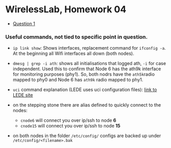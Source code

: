 # WirelessLab, Homework 04

* [Question 1](Question1.md)


### Useful commands, not tied to specific point in question.

* `ip link show`: Shows interfaces, replacement command for `ifconfig -a`. 
At the beginning all Wifi interfaces all down (both nodes). 

* `dmesg | grep -i ath`: shows all initialisations that logged ath, `-i` for case independent.
Used this to confirm that Node 6 has the ath9k interface for monitoring purposes (phy1). 
So, both nodrs have the `ath5k`radio mapped to phy0 and Node 6 has `ath9k` radio mapped to phy1. 

* `uci` command explanation (LEDE uses uci configuration files):  [link to LEDE site](https://wiki.lede-project.org/docs/user-guide/introduction_to_lede_configuration)

* on the stepping stone there are alias defined to quickly connect to the nodes:
	* `cnode6` will connect you over ip/ssh to node **6**
	* `cnode15` will connect you over ip/ssh to node **15**

* on both nodes in the folder `/etc/config/` configs are backed up under `/etc/config/<filename>.bak` 



